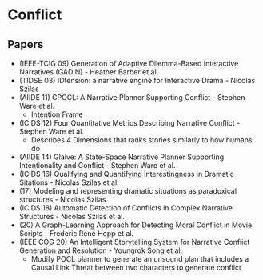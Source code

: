 # Conflict

## Papers
* (IEEE-TCIG 09) Generation of Adaptive Dilemma-Based Interactive Narratives (GADIN) - Heather Barber et al.
* (TIDSE 03) IDtension: a narrative engine for Interactive Drama - Nicolas Szilas
* (AIIDE 11) CPOCL: A Narrative Planner Supporting Conflict - Stephen Ware et al.
  + Intention Frame
* (ICIDS 12) Four Quantitative Metrics Describing Narrative Conflict - Stephen Ware et al.
  + Describes 4 Dimensions that ranks stories similarly to how humans do
* (AIIDE 14) Glaive: A State-Space Narrative Planner Supporting Intentionality and Conflict - Stephen Ware et al.
* (ICIDS 16) Qualifying and Quantifying Interestingness in Dramatic Sitations - Nicolas Szilas et al.
* (17) Modeling and representing dramatic situations as paradoxical structures - Nicolas Szilas
* (ICIDS 18) Automatic Detection of Conflicts in Complex Narrative Structures - Nicolas Szilas et al.
* (20) A Graph-Learning Approach for Detecting Moral Conflict in Movie Scripts - Frederic René Hopp et al.
* (IEEE COG 20) An Intelligent Storytelling System for Narrative Conflict Generation and Resolution - Youngrok Song et al.
  + Modify POCL planner to generate an unsound plan that includes a Causal Link Threat between two characters to generate conflict
